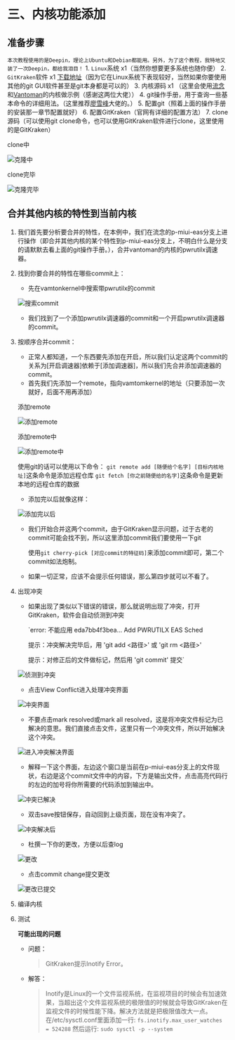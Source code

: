 # 三、内核功能添加

## 准备步骤

`本次教程使用的是Deepin，理论上Ubuntu和Debian都能用。另外，为了这个教程，我特地又装了一次Deepin，都给我泪目！` 1. `Linux`系统 x1（当然你想要更多系统也随你便） 2. `GitKraken`软件 x1 [下载地址](https://www.gitkraken.com/download)（因为它在Linux系统下表现较好，当然如果你要使用其他的git GUI软件甚至是git本身都是可以的） 3. 内核源码 x1 （这里会使用[流念](https://github.com/wloot)和[Vantoman](https://github.com/vantoman)的内核做示例（感谢这两位大佬）） 4. git操作手册，用于查询一些基本命令的详细用法。（这里推荐[廖雪峰](https://www.liaoxuefeng.com/wiki/896043488029600)大佬的。） 5. 配置git（照着上面的操作手册的安装那一章节配置就好） 6. 配置GitKraken（官网有详细的配置方法） 7. clone源码（可以使用git clone命令，也可以使用GitKraken软件进行clone，这里使用的是GitKraken）

clone中

![&#x514B;&#x9686;&#x4E2D;](https://raw.githubusercontent.com/grislux55/Android_Kernel_Magic/master/images/cloning.png)

clone完毕

![&#x514B;&#x9686;&#x5B8C;&#x6BD5;](https://raw.githubusercontent.com/grislux55/Android_Kernel_Magic/master/images/cloned.png)

## 合并其他内核的特性到当前内核

1. 我们首先要分析要合并的特性，在本例中，我们在流念的p-miui-eas分支上进行操作（即合并其他内核的某个特性到p-miui-eas分支上，不明白什么是分支的请默默去看上面的git操作手册。），合并vantoman的内核的pwrutilx调速器。
2. 找到你要合并的特性在哪些commit上：

   * 先在vamtonkernel中搜索带pwrutilx的commit

   ![&#x641C;&#x7D22;commit](https://raw.githubusercontent.com/grislux55/Android_Kernel_Magic/master/images/search_commit.png)

   * 我们找到了一个添加pwrutilx调速器的commit和一个开启pwrutilx调速器的commit。

3. 按顺序合并commit：

   * 正常人都知道，一个东西要先添加在开启，所以我们认定这两个commit的关系为\[开启调速器\]依赖于\[添加调速器\]，所以我们先合并添加调速器的commit。
   * 首先我们先添加一个remote，指向vamtomkernel的地址（只要添加一次就好，后面不用再添加）

   添加remote

   ![&#x6DFB;&#x52A0;remote](https://raw.githubusercontent.com/grislux55/Android_Kernel_Magic/master/images/add_remote.png)

   添加remote中

   ![&#x6DFB;&#x52A0;remote&#x4E2D;](https://raw.githubusercontent.com/grislux55/Android_Kernel_Magic/master/images/adding_remote.png)

   使用git的话可以使用以下命令： `git remote add [随便给个名字] [目标内核地址]`这条命令是添加远程仓库 `git fetch [你之前随便给的名字]`这条命令是更新本地的远程仓库的数据

   * 添加完以后就像这样：

   ![&#x6DFB;&#x52A0;&#x5B8C;&#x4EE5;&#x540E;](https://raw.githubusercontent.com/grislux55/Android_Kernel_Magic/master/images/added_remote.png)

   * 我们开始合并这两个commit，由于GitKraken显示问题，过于古老的commit可能会找不到，所以这里添加commit我们要使用一下git

     使用`git cherry-pick [对应commit的特征码]`来添加commit即可，第二个commit如法炮制。

   * 如果一切正常，应该不会提示任何错误，那么第四步就可以不看了。

4. 出现冲突

   * 如果出现了类似以下错误的错误，那么就说明出现了冲突，打开GitKraken，软件会自动侦测到冲突

     \`error: 不能应用 eda7bb4f3bea... Add PWRUTILX EAS Sched

     提示：冲突解决完毕后，用 'git add &lt;路径&gt;' 或 'git rm &lt;路径&gt;'

     提示：对修正后的文件做标记，然后用 'git commit' 提交\`

   ![&#x4FA6;&#x6D4B;&#x5230;&#x51B2;&#x7A81;](https://raw.githubusercontent.com/grislux55/Android_Kernel_Magic/master/images/found_conflict.png)

   * 点击View Conflict进入处理冲突界面

   ![&#x51B2;&#x7A81;&#x754C;&#x9762;](https://raw.githubusercontent.com/grislux55/Android_Kernel_Magic/master/images/conflict.png)

   * 不要点击mark resolved或mark all resolved，这是将冲突文件标记为已解决的意思。我们直接点击文件，这里只有一个冲突文件，所以开始解决这个冲突。

   ![&#x8FDB;&#x5165;&#x51B2;&#x7A81;&#x89E3;&#x51B3;&#x754C;&#x9762;](https://raw.githubusercontent.com/grislux55/Android_Kernel_Magic/master/images/makefile_conflict.png)

   * 解释一下这个界面，左边这个窗口是当前在p-miui-eas分支上的文件现状，右边是这个commit文件中的内容，下方是输出文件，点击高亮代码行的左边的加号将你所需要的代码添加到输出中。

   ![&#x51B2;&#x7A81;&#x5DF2;&#x89E3;&#x51B3;](https://raw.githubusercontent.com/grislux55/Android_Kernel_Magic/master/images/resolved.png)

   * 双击save按钮保存，自动回到上级页面，现在没有冲突了。

   ![&#x51B2;&#x7A81;&#x89E3;&#x51B3;&#x540E;](https://raw.githubusercontent.com/grislux55/Android_Kernel_Magic/master/images/no_conflict.png)

   * 杜撰一下你的更改，方便以后查log

   ![&#x66F4;&#x6539;](https://raw.githubusercontent.com/grislux55/Android_Kernel_Magic/master/images/commit.png)

   * 点击commit change提交更改

   ![&#x66F4;&#x6539;&#x5DF2;&#x63D0;&#x4EA4;](https://raw.githubusercontent.com/grislux55/Android_Kernel_Magic/master/images/commited.png)

5. 编译内核
6. 测试

   **可能出现的问题**

   * 问题：

     > GitKraken提示Inotify Error。

   * 解答：

     > Inotify是Linux的一个文件监视系统，在监视项目的时候会有加速效果，当超出这个文件监视系统的极限值的时候就会导致GitKraken在监视文件的时候性能下降。解决方法就是把极限值改大一点。 在/etc/sysctl.conf里面添加一行: `fs.inotify.max_user_watches = 524288` 然后运行: `sudo sysctl -p --system`

